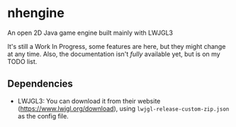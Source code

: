 # nhengine
An open 2D Java game engine built mainly with LWJGL3

It's still a Work In Progress, some features are here, but they might change at any time. Also, the documentation isn't *fully* available yet, but is on my TODO list.

## Dependencies
- LWJGL3: You can download it from their website (https://www.lwjgl.org/download), using `lwjgl-release-custom-zip.json` as the config file.
